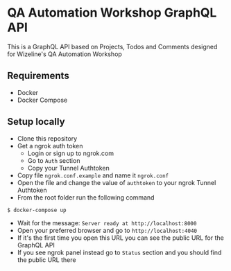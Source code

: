 # QA Automation Workshop GraphQL API
This is a GraphQL API based on Projects, Todos and Comments designed for Wizeline's QA Automation Workshop

## Requirements
- Docker
- Docker Compose

## Setup locally
- Clone this repository
- Get a ngrok auth token
	- Login or sign up to ngrok.com
	- Go to `Auth` section
	- Copy your Tunnel Authtoken
- Copy file `ngrok.conf.example` and name it `ngrok.conf`
- Open the file and change the value of `authtoken` to your ngrok Tunnel Authtoken
- From the root folder run the following command
```
$ docker-compose up
```
- Wait for the message: `Server ready at http://localhost:8000`
- Open your preferred browser and go to `http://localhost:4040`
- If it's the first time you open this URL you can see the public URL for the GraphQL API
- If you see ngrok panel instead go to `Status` section and you should find the public URL there